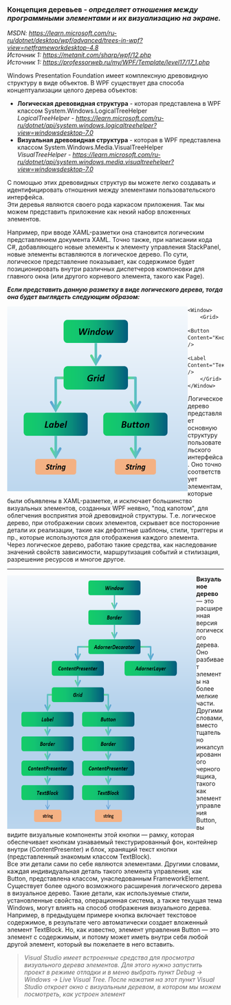 ### Концепция деревьев - *определяет отношения между программными элементами и их визуализацию на экране.* 

*MSDN: https://learn.microsoft.com/ru-ru/dotnet/desktop/wpf/advanced/trees-in-wpf?view=netframeworkdesktop-4.8* <br>
*Источник 1: https://metanit.com/sharp/wpf/12.php* <br>
*Источник 1: https://professorweb.ru/my/WPF/Template/level17/17_1.php* <br>

Windows Presentation Foundation имеет комплексную древовидную структуру в виде объектов.
В WPF существует два способа концептуализации целого дерева объектов: <br>
* __Логическая древовидная структура__ - которая представлена в WPF классом System.Windows.LogicalTreeHelper <br>
    _LogicalTreeHelper - https://learn.microsoft.com/ru-ru/dotnet/api/system.windows.logicaltreehelper?view=windowsdesktop-7.0_
* __Визуальная древовидная структура__ - которая в WPF представлена классом System.Windows.Media.VisualTreeHelper <br>
    _VisualTreeHelper - https://learn.microsoft.com/ru-ru/dotnet/api/system.windows.media.visualtreehelper?view=windowsdesktop-7.0_

С помощью этих древовидных структур вы можете легко создавать и идентифицировать отношения между элементами пользовательского интерфейса. <br>
Эти деревья являются своего рода каркасом приложения. Так мы можем представить приложение как некий набор вложенных элементов. <br>

Например, при вводе XAML-разметки она становится логическим представлением документа XAML. Точно также, при написании кода C#, добавляющего новые элементы к элементу управления StackPanel, новые элементы вставляются в логическое дерево. По сути, логическое представление показывает, как содержимое будет позиционировать внутри различных диспетчеров компоновки для главного окна (или другого корневого элемента, такого как Page). <br>

***Если представить данную разметку в виде логического дерева, тогда она будет выглядеть следующим образом:*** <br>

<img align="left" src="img/Logical.png" width="420" height="430" alt="пример работы данного кода">

~~~XAML
<Window>
    <Grid>
        <Button Content="Кнопка" />
        <Label Content="Текст" />
    </Grid>
</Window>
~~~

Логическое дерево представляет основную структуру пользовательского интерфейса. Оно точно соответствует элементам, которые были объявлены в XAML-разметке, и исключает большинство визуальных элементов, созданных WPF неявно, "под капотом", для облегчения восприятия этой древовидной структуры. Т.е. логическое дерево, при отображении своих элементов, скрывает все посторонние детали их реализации, такие как дефолтные шаблоны, стили, триггеры и пр., которые используются для отображения каждого элемента. <br>
Через логическое дерево, работаю такие средства, как наследование значений свойств зависимости, маршрутизация событий и стилизация, разрешение ресурсов и многое другое. <br> <hr>

<img align="left" src="img/Visual.png" width="440" height="590" alt="пример работы данного кода">

**Визуальное дерево** — это расширенная версия логического дерева. Оно разбивает элементы на более мелкие части. Другими словами, вместо тщательно инкапсулированного черного ящика, такого как элемент управления Button, вы видите визуальные компоненты этой кнопки — рамку, которая обеспечивает кнопкам узнаваемый текстурированный фон, контейнер внутри (ContentPresenter) и блок, хранящий текст кнопки (представленный знакомым классом TextBlock). <br>
Все эти детали сами по себе являются элементами. Другими словами, каждая индивидуальная деталь такого элемента управления, как Button, представлена классом, унаследованным FrameworkElement. <br>
Существует более одного возможного расширения логического дерева в визуальное дерево. Такие детали, как используемые стили, установленные свойства, операционная система, а также текущая тема Windows, могут влиять на способ отображения визуального дерева. Например, в предыдущем примере кнопка включает текстовое содержимое, в результате чего автоматически создает вложенный элемент TextBlock. Но, как известно, элемент управления Button — это элемент с содержимым, и потому может иметь внутри себя любой другой элемент, который вы пожелаете в него вставить. <br>
> *Visual Studio имеет встроенные средства для просмотра визуального дерева элементов. Для этого нужно запустить проект в режиме отладки и в меню выбрать пункт Debug -> Windows -> Live Visual Tree. После нажатия на этот пункт Visual Studio откроет окно с визуальным деревом, в котором мы можем посмотреть, как устроен элемент*
